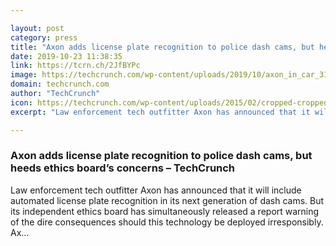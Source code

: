 ```yaml
---

layout: post
category: press
title: "Axon adds license plate recognition to police dash cams, but heeds ethics board’s concerns"
date: 2019-10-23 11:38:35
link: https://tcrn.ch/2JfBYPc
image: https://techcrunch.com/wp-content/uploads/2019/10/axon_in_car_31.jpg?w=607
domain: techcrunch.com
author: "TechCrunch"
icon: https://techcrunch.com/wp-content/uploads/2015/02/cropped-cropped-favicon-gradient.png?w=180
excerpt: "Law enforcement tech outfitter Axon has announced that it will include automated license plate recognition in its next generation of dash cams. But its independent ethics board has simultaneously released a report warning of the dire consequences should this technology be deployed irresponsibly. Ax…"

---
```


### Axon adds license plate recognition to police dash cams, but heeds ethics board’s concerns – TechCrunch

Law enforcement tech outfitter Axon has announced that it will include automated license plate recognition in its next generation of dash cams. But its independent ethics board has simultaneously released a report warning of the dire consequences should this technology be deployed irresponsibly. Ax…